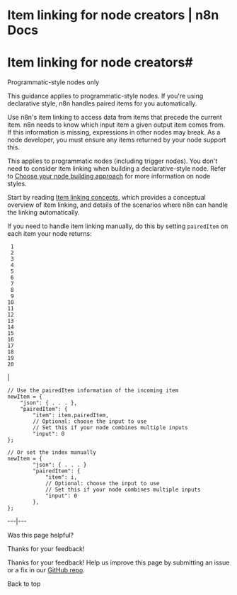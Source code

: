 # Item linking for node creators | n8n Docs

[ ](https://github.com/n8n-io/n8n-docs/edit/main/docs/data/data-mapping/data-item-linking/item-linking-node-building.md "Edit this page")

# Item linking for node creators#

Programmatic-style nodes only

This guidance applies to programmatic-style nodes. If you're using declarative style, n8n handles paired items for you automatically.

Use n8n's item linking to access data from items that precede the current item. n8n needs to know which input item a given output item comes from. If this information is missing, expressions in other nodes may break. As a node developer, you must ensure any items returned by your node support this. 

This applies to programmatic nodes (including trigger nodes). You don't need to consider item linking when building a declarative-style node. Refer to [Choose your node building approach](../../../../integrations/creating-nodes/plan/choose-node-method/) for more information on node styles.

Start by reading [Item linking concepts](../item-linking-concepts/), which provides a conceptual overview of item linking, and details of the scenarios where n8n can handle the linking automatically.

If you need to handle item linking manually, do this by setting `pairedItem` on each item your node returns:
    
    
     1
     2
     3
     4
     5
     6
     7
     8
     9
    10
    11
    12
    13
    14
    15
    16
    17
    18
    19
    20

| 
    
    
    // Use the pairedItem information of the incoming item
    newItem = {
    	"json": { . . . },
    	"pairedItem": {
    		"item": item.pairedItem,
    		// Optional: choose the input to use
    		// Set this if your node combines multiple inputs
    		"input": 0
    };
    
    // Or set the index manually
    newItem = {
    		"json": { . . . }
    		"pairedItem": {
    			"item": i,
    			// Optional: choose the input to use
    			// Set this if your node combines multiple inputs
    			"input": 0
    		},
    };
      
  
---|---  
  
Was this page helpful? 

Thanks for your feedback! 

Thanks for your feedback! Help us improve this page by submitting an issue or a fix in our [GitHub repo](https://github.com/n8n-io/n8n-docs). 

Back to top